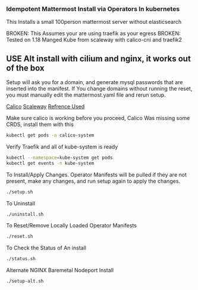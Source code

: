 ### Idempotent Mattermost Install via Operators In kubernetes

This Installs a small 100person mattermost server without elasticsearch

BROKEN: This Assumes your are using traefik as your egress
BROKEN: Tested on 1.18 Manged Kube from scaleway with calico-cni and traefik2

## USE Alt install with cilium and nginx, it works out of the box

Setup will ask you for a domain, and generate mysql passwords that are inserted into the manifest. If You change domains without running the reset, you must manually edit the mattermost.yaml file and rerun setup. 

[Calico](https://docs.projectcalico.org/getting-started/kubernetes/quickstart)
[Scaleway](https://developers.scaleway.com/en/products/k8s/api/)
[Refrence Used](https://docs.mattermost.com/install/install-kubernetes-operator.html)

Make sure calico is working before you proceed, Calico Was missing some CRDS, install them with this
```sh
kubectl get pods -n calico-system
```
Verify Traefik and all of kube-system is ready
```sh
kubectl --namespace=kube-system get pods
kubectl get events -n kube-system
```
To Install/Apply Changes. Operator Manifests will be pulled if they are not present, make any changes, and run setup again to apply the changes.
```sh
./setup.sh
```
To Uninstall
```sh
./uninstall.sh
```
To Reset/Remove Locally Loaded Operator Manifests
```sh
./reset.sh
```
To Check the Status of An install
```sh
./status.sh
```

Alternate NGINX Baremetal Nodeport Install
```sh
./setup-alt.sh
